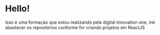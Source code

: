 # Hello! 

Isso é uma formação que estou realizando pela digital innovation one, irei abastecer os repositórios conforme for criando projetos em ReactJS
